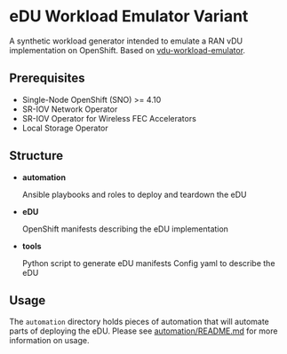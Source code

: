 # eDU Workload Emulator Variant

A synthetic workload generator intended to emulate a RAN vDU implementation on OpenShift. Based on [vdu-workload-emulator](https://gitlab.consulting.redhat.com/telco-solutions/cloudran/vdu-workload-emulator).

## Prerequisites

- Single-Node OpenShift (SNO) >= 4.10
- SR-IOV Network Operator
- SR-IOV Operator for Wireless FEC Accelerators
- Local Storage Operator

## Structure

- **automation**

  Ansible playbooks and roles to deploy and teardown the eDU

- **eDU**

  OpenShift manifests describing the eDU implementation

- **tools**

  Python script to generate eDU manifests
  Config yaml to describe the eDU

## Usage

The `automation` directory holds pieces of automation that will automate parts of deploying the eDU. Please see [automation/README.md](automation/README.md) for more information on usage.
